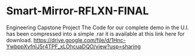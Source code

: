 # Smart-Mirror-RFLXN-FINAL
Engineering Capstone Project
The Code for our complete demo in the U.I. has been compressed into a simple .rar it is available at this link here for download.
https://drive.google.com/file/d/1Hnc-YwbppXvfnlJ5r4TPF_xLOhcuaDQO/view?usp=sharing
